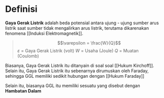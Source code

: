 # Definisi
**Gaya Gerak Listrik** adalah beda potensial antara ujung - ujung sumber arus listrik saat sumber tidak mengalirkan arus listrik, terutama dikarenakan fenomena [[Induksi Elektromagnetik]]. 
> $$\varepsilon = \frac{W}{Q}$$
> $\varepsilon$ = Gaya Gerak Listrik (volt)
> $W$ = Usaha (Joule)
> $Q$ = Muatan (Coulomb)

Biasanya, Gaya Gerak Listrik itu ditanyain di soal soal [[Hukum Kirchoff]]. Selain itu, Gaya Gerak Listrik itu sebenarnya dirumuskan oleh Faraday, sehingga GGL memiliki sedikit hubungan dengan [[Hukum Faraday]]

Selain itu, biasanya GGL itu memiliki sesuatu yang disebut dengan **Hambatan Dalam** 

